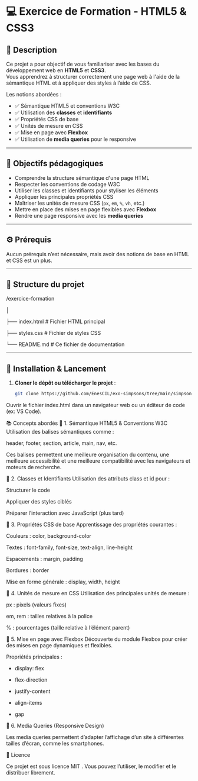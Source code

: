 
# 💻 Exercice de Formation - HTML5 & CSS3

## 📝 Description

Ce projet a pour objectif de vous familiariser avec les bases du développement web en **HTML5** et **CSS3**.  
Vous apprendrez à structurer correctement une page web à l'aide de la sémantique HTML et à appliquer des styles à l’aide de CSS.

Les notions abordées :

- ✅ Sémantique HTML5 et conventions W3C
- ✅ Utilisation des **classes** et **identifiants**
- ✅ Propriétés CSS de base
- ✅ Unités de mesure en CSS
- ✅ Mise en page avec **Flexbox**
- ✅ Utilisation de **media queries** pour le responsive

---

## 🎯 Objectifs pédagogiques

- Comprendre la structure sémantique d'une page HTML
- Respecter les conventions de codage W3C
- Utiliser les classes et identifiants pour styliser les éléments
- Appliquer les principales propriétés CSS
- Maîtriser les unités de mesure CSS (`px`, `em`, `%`, `vh`, etc.)
- Mettre en place des mises en page flexibles avec **Flexbox**
- Rendre une page responsive avec les **media queries**

---

## ⚙️ Prérequis

Aucun prérequis n’est nécessaire, mais avoir des notions de base en HTML et CSS est un plus.

---

## 📁 Structure du projet

/exercice-formation

│

├── index.html # Fichier HTML principal

├── styles.css # Fichier de styles CSS

└── README.md # Ce fichier de documentation

---

## 🚀 Installation & Lancement

1. **Cloner le dépôt ou télécharger le projet** :
   ```bash
   git clone https://github.com/EnesCIL/exo-simpsons/tree/main/simpsons
Ouvrir le fichier index.html dans un navigateur web ou un éditeur de code (ex: VS Code).

📚 Concepts abordés
🔹 1. Sémantique HTML5 & Conventions W3C
Utilisation des balises sémantiques comme :

header, footer, section, article, main, nav, etc.

Ces balises permettent une meilleure organisation du contenu, une meilleure accessibilité et une meilleure compatibilité avec les navigateurs et moteurs de recherche.

🔹 2. Classes et Identifiants
Utilisation des attributs class et id pour :

Structurer le code

Appliquer des styles ciblés

Préparer l’interaction avec JavaScript (plus tard)

🔹 3. Propriétés CSS de base
Apprentissage des propriétés courantes :

Couleurs : color, background-color

Textes : font-family, font-size, text-align, line-height

Espacements : margin, padding

Bordures : border

Mise en forme générale : display, width, height

🔹 4. Unités de mesure en CSS
Utilisation des principales unités de mesure :

px : pixels (valeurs fixes)

em, rem : tailles relatives à la police

% : pourcentages (taille relative à l’élément parent)

🔹 5. Mise en page avec Flexbox
Découverte du module Flexbox pour créer des mises en page dynamiques et flexibles.

Propriétés principales :

- display: flex

- flex-direction

- justify-content

- align-items

- gap

🔹 6. Media Queries (Responsive Design)

Les media queries permettent d’adapter l’affichage d’un site à différentes tailles d’écran, comme les smartphones.

📄 Licence

Ce projet est sous licence MIT
.
Vous pouvez l’utiliser, le modifier et le distribuer librement.

